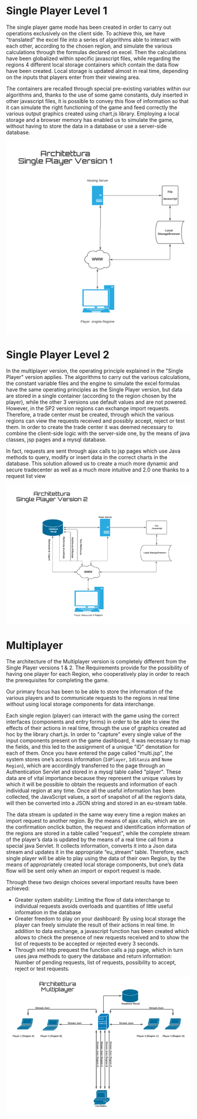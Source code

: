 # Single Player Level 1
The single player game mode has been created in order to carry out operations exclusively on the client side.
To achieve this, we have "translated" the excel file into a series of algorithms able to interact with each other, according to the chosen region, and simulate the various calculations through the formulas declared on excel.
Then the calculations have been globalized within specific javascript files, while regarding the regions 4 different local storage containers which contain the data flow have been created.
Local storage is updated almost in real time, depending on the inputs that players enter from their viewing area.

The containers are recalled through special pre-existing variables within our algorithms and, thanks to the use of some game constants, duly inserted in other javascript files, it is possible to convey this flow of information so that it can simulate the right functioning of the game and feed correctly the various output graphics created using chart.js library.
Employing a local storage and a browser memory has enabled us to simulate the game, without having to store the data in a database or use a server-side database.

![Single player - level 1](pictures/pic1.png)

# Single Player Level 2
In the multiplayer version, the operating principle explained in the "Single Player" version applies.
The algorithms to carry out the various calculations, the constant variable files and the engine to simulate the excel formulas have the same operating principles as the Single Player version, but data are stored in a single container (according to the region chosen by the player), while the other 3 versions use default values ​​and are not powered.
However, in the SP2 version regions can exchange import requests. Therefore, a trade center must be created, through which the various regions can view the requests received and possibly accept, reject or test them.
In order to create the trade center it was deemed necessary to combine the client-side logic with the server-side one, by the means of java classes, jsp pages and a mysql database.

In fact, requests are sent through ajax calls to jsp pages which use Java methods to query, modify or insert data in the correct charts in the database.
This solution allowed us to create a much more dynamic and secure tradecenter as well as a much more intuitive and 2.0 one thanks to a request list view

![Single player - level 2](pictures/pic2.png)

# Multiplayer
The architecture of the Multiplayer version is completely different from the Single Player versions 1 & 2. The Requirements provide for the possibility of having one player for each Region, who cooperatively play in order to reach the prerequisites for completing the game.
 
 
Our primary focus has been to be able to store the information of the various players and to communicate requests to the regions in real time without using local storage components for data interchange.

Each single region (player) can interact with the game using the correct interfaces (components and entry forms) in order to be able to view the effects of their actions in real time, through the use of graphics created ad hoc by the library chart.js.
In order to "capture" every single value of the input components present on the game dashboard, it was necessary to map the fields, and this led to the assignment of a unique "ID" denotation for each of them.
Once you have entered the page called "multi.jsp", the system stores one’s access information (`IdPlayer`, `IdStanza` and `Nome Region`), which are accordingly transferred to the page through an Authentication Servlet and stored in a mysql table called "player". These data are of vital importance because they represent the unique values ​​by which it will be possible to obtain the requests and information of each individual region at any time.
Once all the useful information has been collected, the JavaScript values, a sort of snapshot of all the region’s data, will then be converted into a JSON string and stored in an eu-stream table.

The data stream is updated in the same way every time a region makes an import request to another region. By the means of ajax calls, which are on the confirmation onclick button, the request and identification information of the regions are stored in a table called "request", while the complete stream of the player’s data is updated by the means of a real time call from a special java Servlet. It collects information, converts it into a Json data stream and updates it in the appropriate “eu_stream” table.
Therefore, each single player will be able to play using the data of their own Region, by the means of appropriately created local storage components, but one’s data flow will be sent only when an import or export request is made.

Through these two design choices several important results have been achieved:
-	Greater system stability: 
Limiting the flow of data interchange to individual requests avoids overloads and quantities of little useful information in the database
-	Greater freedom to play on your dashboard: 
By using local storage the player can freely simulate the result of their actions in real time.
 In addition to data exchange, a javascript function has been created which allows to check the presence of new requests received and to show the list of requests to be accepted or rejected every 3 seconds.
-	Through xml http prequest the function calls a jsp page, which in turn uses java methods to query the database and return information: 
Number of pending requests, list of requests, possibility to accept, reject or test requests.

![Multiplayer](pictures/pic3.png)

